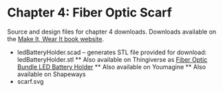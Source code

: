 # Chapter 4: Fiber Optic Scarf

Source and design files for chapter 4 downloads. Downloads available on the [Make It, Wear It book website](https://www.makeitwearitbook.com/#/scarf/).

* ledBatteryHolder.scad – generates STL file provided for download: ledBatteryHolder.stl
** Also available on Thingiverse as [Fiber Optic Bundle LED Battery Holder](https://www.thingiverse.com/thing:3090159)
** Also available on Youmagine
** Also available on Shapeways
* scarf.svg